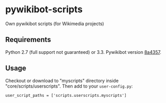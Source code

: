 # pywikibot-scripts
Own pywikibot scripts (for Wikimedia projects)

## Requirements
Python 2.7 (full support not guaranteed) or 3.3.
Pywikibot version [8a4357](https://github.com/wikimedia/pywikibot/tree/8a4357987620d090f099b145a7fbf99806d1e05b).

## Usage
Checkout or download to "myscripts" directory inside "core/scripts/userscripts".
Then add to your `user-config.py`:
```
user_script_paths = ['scripts.userscripts.myscripts']
```